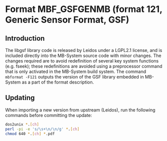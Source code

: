 # Format MBF_GSFGENMB (format 121, Generic Sensor Format, GSF)

## Introduction

The libgsf library code is released by Leidos under a LGPL2.1 license, and is
included directly into the MB-System source code with minor changes. The changes
required are to avoid redefinition of several key system functions (e.g. fseek);
these redefinitions are avoided using a preprocessor command that is only
activated in the MB-System build system. The command `mbformat -F121` outputs
the version of the GSF library embedded in MB-System as a part of the format
description.

## Updating

When importing a new version from upstream (Leidos), run the following commands
before committing the update:

```bash
dos2unix *.[ch]
perl -pi -e 's/\s+\n/\n/g' *.[ch]
chmod 640 *.[ch] *.pdf
```
